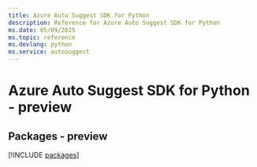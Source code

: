 ```yaml
---
title: Azure Auto Suggest SDK for Python
description: Reference for Azure Auto Suggest SDK for Python
ms.date: 05/09/2025
ms.topic: reference
ms.devlang: python
ms.service: autosuggest
---
```

# Azure Auto Suggest SDK for Python - preview
## Packages - preview
[!INCLUDE [packages](auto-suggest-index.md)]